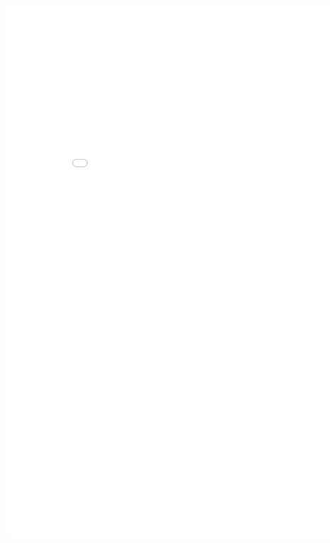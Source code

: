 <p style="text-align: center">
<embed src = "/cv/markley_cv_202408.pdf" width = "900" height = "1200" />
</p>
